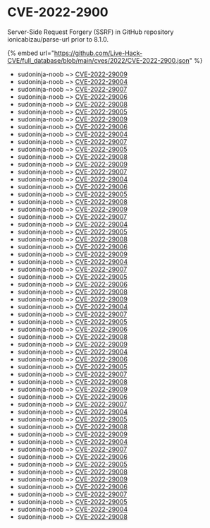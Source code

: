 # CVE-2022-2900

Server-Side Request Forgery (SSRF) in GitHub repository ionicabizau/parse-url prior to 8.1.0.

{% embed url="https://github.com/Live-Hack-CVE/full_database/blob/main/cves/2022/CVE-2022-2900.json" %}


* sudoninja-noob ~> [CVE-2022-29009](https://www.alice-snow.ru/2022/database/cve-2022-2900/cve-2022-29009-sudoninja-noob)
* sudoninja-noob ~> [CVE-2022-29004](https://www.alice-snow.ru/2022/database/cve-2022-2900/cve-2022-29004-sudoninja-noob)
* sudoninja-noob ~> [CVE-2022-29007](https://www.alice-snow.ru/2022/database/cve-2022-2900/cve-2022-29007-sudoninja-noob)
* sudoninja-noob ~> [CVE-2022-29006](https://www.alice-snow.ru/2022/database/cve-2022-2900/cve-2022-29006-sudoninja-noob)
* sudoninja-noob ~> [CVE-2022-29008](https://www.alice-snow.ru/2022/database/cve-2022-2900/cve-2022-29008-sudoninja-noob)
* sudoninja-noob ~> [CVE-2022-29005](https://www.alice-snow.ru/2022/database/cve-2022-2900/cve-2022-29005-sudoninja-noob)
* sudoninja-noob ~> [CVE-2022-29009](https://www.alice-snow.ru/2022/database/cve-2022-2900/cve-2022-29009-sudoninja-noob)
* sudoninja-noob ~> [CVE-2022-29006](https://www.alice-snow.ru/2022/database/cve-2022-2900/cve-2022-29006-sudoninja-noob)
* sudoninja-noob ~> [CVE-2022-29004](https://www.alice-snow.ru/2022/database/cve-2022-2900/cve-2022-29004-sudoninja-noob)
* sudoninja-noob ~> [CVE-2022-29007](https://www.alice-snow.ru/2022/database/cve-2022-2900/cve-2022-29007-sudoninja-noob)
* sudoninja-noob ~> [CVE-2022-29005](https://www.alice-snow.ru/2022/database/cve-2022-2900/cve-2022-29005-sudoninja-noob)
* sudoninja-noob ~> [CVE-2022-29008](https://www.alice-snow.ru/2022/database/cve-2022-2900/cve-2022-29008-sudoninja-noob)
* sudoninja-noob ~> [CVE-2022-29009](https://www.alice-snow.ru/2022/database/cve-2022-2900/cve-2022-29009-sudoninja-noob)
* sudoninja-noob ~> [CVE-2022-29007](https://www.alice-snow.ru/2022/database/cve-2022-2900/cve-2022-29007-sudoninja-noob)
* sudoninja-noob ~> [CVE-2022-29004](https://www.alice-snow.ru/2022/database/cve-2022-2900/cve-2022-29004-sudoninja-noob)
* sudoninja-noob ~> [CVE-2022-29006](https://www.alice-snow.ru/2022/database/cve-2022-2900/cve-2022-29006-sudoninja-noob)
* sudoninja-noob ~> [CVE-2022-29005](https://www.alice-snow.ru/2022/database/cve-2022-2900/cve-2022-29005-sudoninja-noob)
* sudoninja-noob ~> [CVE-2022-29008](https://www.alice-snow.ru/2022/database/cve-2022-2900/cve-2022-29008-sudoninja-noob)
* sudoninja-noob ~> [CVE-2022-29009](https://www.alice-snow.ru/2022/database/cve-2022-2900/cve-2022-29009-sudoninja-noob)
* sudoninja-noob ~> [CVE-2022-29007](https://www.alice-snow.ru/2022/database/cve-2022-2900/cve-2022-29007-sudoninja-noob)
* sudoninja-noob ~> [CVE-2022-29004](https://www.alice-snow.ru/2022/database/cve-2022-2900/cve-2022-29004-sudoninja-noob)
* sudoninja-noob ~> [CVE-2022-29005](https://www.alice-snow.ru/2022/database/cve-2022-2900/cve-2022-29005-sudoninja-noob)
* sudoninja-noob ~> [CVE-2022-29008](https://www.alice-snow.ru/2022/database/cve-2022-2900/cve-2022-29008-sudoninja-noob)
* sudoninja-noob ~> [CVE-2022-29006](https://www.alice-snow.ru/2022/database/cve-2022-2900/cve-2022-29006-sudoninja-noob)
* sudoninja-noob ~> [CVE-2022-29009](https://www.alice-snow.ru/2022/database/cve-2022-2900/cve-2022-29009-sudoninja-noob)
* sudoninja-noob ~> [CVE-2022-29004](https://www.alice-snow.ru/2022/database/cve-2022-2900/cve-2022-29004-sudoninja-noob)
* sudoninja-noob ~> [CVE-2022-29007](https://www.alice-snow.ru/2022/database/cve-2022-2900/cve-2022-29007-sudoninja-noob)
* sudoninja-noob ~> [CVE-2022-29005](https://www.alice-snow.ru/2022/database/cve-2022-2900/cve-2022-29005-sudoninja-noob)
* sudoninja-noob ~> [CVE-2022-29006](https://www.alice-snow.ru/2022/database/cve-2022-2900/cve-2022-29006-sudoninja-noob)
* sudoninja-noob ~> [CVE-2022-29008](https://www.alice-snow.ru/2022/database/cve-2022-2900/cve-2022-29008-sudoninja-noob)
* sudoninja-noob ~> [CVE-2022-29009](https://www.alice-snow.ru/2022/database/cve-2022-2900/cve-2022-29009-sudoninja-noob)
* sudoninja-noob ~> [CVE-2022-29004](https://www.alice-snow.ru/2022/database/cve-2022-2900/cve-2022-29004-sudoninja-noob)
* sudoninja-noob ~> [CVE-2022-29007](https://www.alice-snow.ru/2022/database/cve-2022-2900/cve-2022-29007-sudoninja-noob)
* sudoninja-noob ~> [CVE-2022-29005](https://www.alice-snow.ru/2022/database/cve-2022-2900/cve-2022-29005-sudoninja-noob)
* sudoninja-noob ~> [CVE-2022-29006](https://www.alice-snow.ru/2022/database/cve-2022-2900/cve-2022-29006-sudoninja-noob)
* sudoninja-noob ~> [CVE-2022-29008](https://www.alice-snow.ru/2022/database/cve-2022-2900/cve-2022-29008-sudoninja-noob)
* sudoninja-noob ~> [CVE-2022-29009](https://www.alice-snow.ru/2022/database/cve-2022-2900/cve-2022-29009-sudoninja-noob)
* sudoninja-noob ~> [CVE-2022-29004](https://www.alice-snow.ru/2022/database/cve-2022-2900/cve-2022-29004-sudoninja-noob)
* sudoninja-noob ~> [CVE-2022-29006](https://www.alice-snow.ru/2022/database/cve-2022-2900/cve-2022-29006-sudoninja-noob)
* sudoninja-noob ~> [CVE-2022-29005](https://www.alice-snow.ru/2022/database/cve-2022-2900/cve-2022-29005-sudoninja-noob)
* sudoninja-noob ~> [CVE-2022-29007](https://www.alice-snow.ru/2022/database/cve-2022-2900/cve-2022-29007-sudoninja-noob)
* sudoninja-noob ~> [CVE-2022-29008](https://www.alice-snow.ru/2022/database/cve-2022-2900/cve-2022-29008-sudoninja-noob)
* sudoninja-noob ~> [CVE-2022-29009](https://www.alice-snow.ru/2022/database/cve-2022-2900/cve-2022-29009-sudoninja-noob)
* sudoninja-noob ~> [CVE-2022-29006](https://www.alice-snow.ru/2022/database/cve-2022-2900/cve-2022-29006-sudoninja-noob)
* sudoninja-noob ~> [CVE-2022-29007](https://www.alice-snow.ru/2022/database/cve-2022-2900/cve-2022-29007-sudoninja-noob)
* sudoninja-noob ~> [CVE-2022-29004](https://www.alice-snow.ru/2022/database/cve-2022-2900/cve-2022-29004-sudoninja-noob)
* sudoninja-noob ~> [CVE-2022-29005](https://www.alice-snow.ru/2022/database/cve-2022-2900/cve-2022-29005-sudoninja-noob)
* sudoninja-noob ~> [CVE-2022-29008](https://www.alice-snow.ru/2022/database/cve-2022-2900/cve-2022-29008-sudoninja-noob)
* sudoninja-noob ~> [CVE-2022-29009](https://www.alice-snow.ru/2022/database/cve-2022-2900/cve-2022-29009-sudoninja-noob)
* sudoninja-noob ~> [CVE-2022-29004](https://www.alice-snow.ru/2022/database/cve-2022-2900/cve-2022-29004-sudoninja-noob)
* sudoninja-noob ~> [CVE-2022-29007](https://www.alice-snow.ru/2022/database/cve-2022-2900/cve-2022-29007-sudoninja-noob)
* sudoninja-noob ~> [CVE-2022-29006](https://www.alice-snow.ru/2022/database/cve-2022-2900/cve-2022-29006-sudoninja-noob)
* sudoninja-noob ~> [CVE-2022-29005](https://www.alice-snow.ru/2022/database/cve-2022-2900/cve-2022-29005-sudoninja-noob)
* sudoninja-noob ~> [CVE-2022-29008](https://www.alice-snow.ru/2022/database/cve-2022-2900/cve-2022-29008-sudoninja-noob)
* sudoninja-noob ~> [CVE-2022-29009](https://www.alice-snow.ru/2022/database/cve-2022-2900/cve-2022-29009-sudoninja-noob)
* sudoninja-noob ~> [CVE-2022-29006](https://www.alice-snow.ru/2022/database/cve-2022-2900/cve-2022-29006-sudoninja-noob)
* sudoninja-noob ~> [CVE-2022-29007](https://www.alice-snow.ru/2022/database/cve-2022-2900/cve-2022-29007-sudoninja-noob)
* sudoninja-noob ~> [CVE-2022-29005](https://www.alice-snow.ru/2022/database/cve-2022-2900/cve-2022-29005-sudoninja-noob)
* sudoninja-noob ~> [CVE-2022-29004](https://www.alice-snow.ru/2022/database/cve-2022-2900/cve-2022-29004-sudoninja-noob)
* sudoninja-noob ~> [CVE-2022-29008](https://www.alice-snow.ru/2022/database/cve-2022-2900/cve-2022-29008-sudoninja-noob)